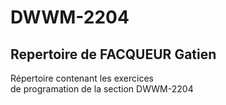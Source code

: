 # DWWM-2204
## Repertoire de FACQUEUR Gatien
<p>
Répertoire contenant les exercices <br>
de programation de la section DWWM-2204
</p>

